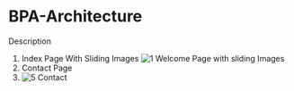 # BPA-Architecture
Description
1. Index Page With Sliding Images
![1 Welcome Page with sliding Images](https://github.com/nafizimtiazkhan/bpa-architecture/assets/89006600/d2c9af6c-38a8-4a02-8aa2-f623d44629d5)
5. Contact Page
6. ![5 Contact](https://github.com/nafizimtiazkhan/bpa-architecture/assets/89006600/586cee41-2a64-480c-826c-806608c8cd69)
